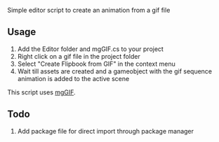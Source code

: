 Simple editor script to create an animation from a gif file

## Usage
1. Add the Editor folder and mgGIF.cs to your project
2. Right click on a gif file in the project folder
3. Select "Create Flipbook from GIF" in the context menu
4. Wait till assets are created and a gameobject with the gif sequence animation is added to the active scene

This script uses [mgGIF](https://github.com/gwaredd/mgGif). 

## Todo
1. Add package file for direct import through package manager
